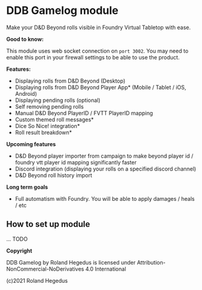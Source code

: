 # DDB Gamelog module

Make your D&D Beyond rolls visible in Foundry Virtual Tabletop with ease.

**Good to know:**

This module uses web socket connection on `port 3002`. You may need to enable this port in your firewall settings to be able to use the product.

**Features:**

- Displaying rolls from D&D Beyond (Desktop)
- Displaying rolls from D&D Beyond Player App* (Mobile / Tablet / iOS, Android)
- Displaying pending rolls (optional)
- Self removing pending rolls 
- Manual D&D Beyond PlayerID / FVTT PlayerID mapping
- Custom themed roll messages*
- Dice So Nice! integration*
- Roll result breakdown*

**Upcoming features**

- D&D Beyond player importer from campaign to make beyond player id / foundry vtt player id mapping significantly faster
- Discord integration (displaying your rolls on a specified discord channel)
- D&D Beyond roll history import

**Long term goals**

- Full automatism with Foundry. You will be able to apply damages / heals / etc

## How to set up module

... TODO


**Copyright**

DDB Gamelog by Roland Hegedus is licensed under Attribution-NonCommercial-NoDerivatives 4.0 International 

(c)2021 Roland Hegedus
